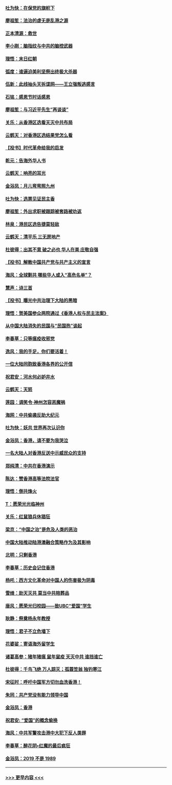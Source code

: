 #### [吐为快：在保党的旗帜下](../pages/nsc993/n11691188.md?t=12010411) 
#### [廖祖笙：法治的虚无是乱港之源](../pages/nsc993/n11690605.md?t=12010411) 
#### [正本清源：救世](../pages/nsc993/n11689134.md?t=12010411) 
#### [李小刚：脑指纹与中共的脑控武器](../pages/nsc993/n11688900.md?t=12010411) 
#### [理悟：末日红朝](../pages/nsc993/n11688829.md?t=12010411) 
#### [弧度：谁逼迫美利坚祭出终极大杀器](../pages/nsc993/n11688735.md?t=12010411) 
#### [伍新：此线抽头天拆谍网——王立强叛逃感言](../pages/nsc993/n11687981.md?t=12010411) 
#### [石铭：感恩节时话感恩](../pages/nsc993/n11687568.md?t=12010411) 
#### [廖祖笙：与习近平先生“再谈谈”](../pages/nsc993/n11687005.md?t=12010411) 
#### [关乐：从香港区选看天灭中共布局](../pages/nsc993/n11686647.md?t=12010411) 
#### [云鹤天：对香港区选结果党怎么看](../pages/nsc993/n11686216.md?t=12010411) 
#### [【投书】时代革命给我的启发](../pages/nsc993/n11684287.md?t=12010411) 
#### [乾元：告海外华人书](../pages/nsc993/n11684044.md?t=12010411) 
#### [云鹤天：响亮的耳光](../pages/nsc993/n11684254.md?t=12010411) 
#### [金浴凤：月儿弯弯照九州](../pages/nsc993/n11684231.md?t=12010411) 
#### [吐为快：选票见证民主香](../pages/nsc993/n11684206.md?t=12010411) 
#### [廖祖笙：外出求职被跟踪被套路被劝返](../pages/nsc993/n11683874.md?t=12010411) 
#### [林泉：港民区选告捷莫轻敌](../pages/nsc993/n11683930.md?t=12010411) 
#### [云鹤天：清平乐 三无房地产](../pages/nsc993/n11681521.md?t=12010411) 
#### [杜彼得：出其不意 破之必也 华人在美 庄敬自强](../pages/nsc993/n11679554.md?t=12010411) 
#### [【投书】解散中国共产党与共产主义的宣言](../pages/nsc993/n11679177.md?t=12010411) 
#### [海风：全球剿共 哪些华人或入“高危名单”？](../pages/nsc993/n11678617.md?t=12010411) 
#### [慧声：诗三首](../pages/nsc993/n11678848.md?t=12010411) 
#### [【投书】曝光中共治理下大陆的黑暗](../pages/nsc993/n11678674.md?t=12010411) 
#### [理悟：贺美国参众两院通过《香港人权与民主法案》](../pages/nsc993/n11678104.md?t=12010411) 
#### [从中国大陆消失的民国与“民国热”谈起](../pages/nsc993/n11678075.md?t=12010411) 
#### [李春草：只等瘟疫收邪党](../pages/nsc993/n11677308.md?t=12010411) 
#### [逸风：我的手足，你们要活着！](../pages/nsc993/n11676352.md?t=12010411) 
#### [一位大陆同胞致香港各界的公开信](../pages/nsc993/n11675761.md?t=12010411) 
#### [祝君安：河水何必妒井水](../pages/nsc993/n11675746.md?t=12010411) 
#### [云鹤天：天怒](../pages/nsc993/n11675718.md?t=12010411) 
#### [莲园：调笑令‧神州怎容恶魔祸](../pages/nsc993/n11675648.md?t=12010411) 
#### [海网：中共偷袭反助大纪元](../pages/nsc993/n11673515.md?t=12010411) 
#### [吐为快：妖共 世界再次认识你](../pages/nsc993/n11673506.md?t=12010411) 
#### [金浴凤：香港，请不要为我哭泣](../pages/nsc993/n11673248.md?t=12010411) 
#### [一名大陆人对香港反送中示威民众的支持](../pages/nsc993/n11672615.md?t=12010411) 
#### [郑纯清：中共在香港演示](../pages/nsc993/n11670539.md?t=12010411) 
#### [陈达：赞香港高等法院法官](../pages/nsc993/n11669542.md?t=12010411) 
#### [理悟：倒共烽火](../pages/nsc993/n11668844.md?t=12010411) 
#### [T：愿荣光光临神州](../pages/nsc993/n11668421.md?t=12010411) 
#### [关乐：红鼠狼兵休猖狂](../pages/nsc993/n11668378.md?t=12010411) 
#### [梁京：“中国之治”是危及人类的恶治](../pages/nsc993/n11668328.md?t=12010411) 
#### [中国大陆推动陆港澳融合策略作为及其影响](../pages/nsc993/n11668157.md?t=12010411) 
#### [北明：只剩香港](../pages/nsc993/n11668002.md?t=12010411) 
#### [李春草：历史会记住香港](../pages/nsc993/n11667927.md?t=12010411) 
#### [杨吒：西方文化革命对中国人的伤害极为阴毒](../pages/nsc993/n11664521.md?t=12010411) 
#### [雪绮：助天灭共 莫当中共陪葬品](../pages/nsc993/n11662650.md?t=12010411) 
#### [唐风：愿荣光归校园——致UBC“爱国”学生](../pages/nsc993/n11662194.md?t=12010411) 
#### [耿静：祭奠杨永年教授](../pages/nsc993/n11662514.md?t=12010411) 
#### [理悟：君子不立危墙下](../pages/nsc993/n11662172.md?t=12010411) 
#### [花婆娑：寄语海外留学生](../pages/nsc993/n11662121.md?t=12010411) 
#### [诸葛高参：猪年猪瘟 鼠年鼠疫 天灭中共 谁挡谁亡](../pages/nsc993/n11661980.md?t=12010411) 
#### [杜彼得：千鸟飞绝 万人踪灭；孤蓑笠翁 独钓寒江](../pages/nsc993/n11661170.md?t=12010411) 
#### [宋征时：呼吁中国军方切勿血洗香港！](../pages/nsc993/n11415318.md?t=12010411) 
#### [朱同：共产党没有能力领导中国](../pages/nsc993/n11660421.md?t=12010411) 
#### [金浴凤：香港](../pages/nsc993/n11660419.md?t=12010411) 
#### [祝君安: “爱国”的概念偷换](../pages/nsc993/n11659706.md?t=12010411) 
#### [海风：中共军警攻击港中大犯下反人类罪](../pages/nsc993/n11659632.md?t=12010411) 
#### [李春草：醉花阴•红魔的最后疯狂](../pages/nsc993/n11659287.md?t=12010411) 
#### [金浴凤：2019 不是 1989](../pages/nsc993/n11657663.md?t=12010411) 

----
#### [ >>> 更早内容 <<< ](../indexes/nsc993-earlier.md)
